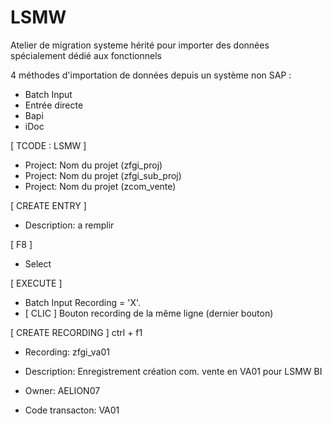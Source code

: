 # **LSMW**

Atelier de migration systeme hérité pour importer des données spécialement dédié aux fonctionnels

4 méthodes d'importation de données depuis un système non SAP :
- Batch Input
- Entrée directe
- Bapi
- iDoc

[ TCODE : LSMW ]

- Project: Nom du projet (zfgi_proj)
- Project: Nom du projet (zfgi_sub_proj)
- Project: Nom du projet (zcom_vente)

[ CREATE ENTRY ]

- Description: a remplir

[ F8 ]

- Select

[ EXECUTE ]

- Batch Input Recording = 'X'.
- [ CLIC ] Bouton recording de la même ligne (dernier bouton)

[ CREATE RECORDING ] ctrl + f1

- Recording: zfgi_va01
- Description: Enregistrement création com. vente en VA01 pour LSMW BI
- Owner: AELION07

- Code transacton: VA01
